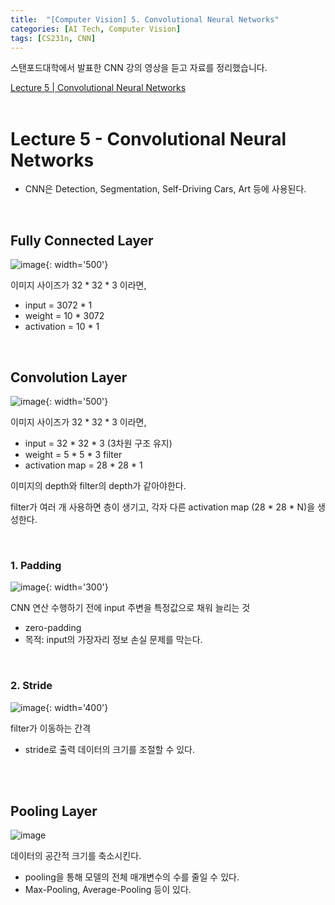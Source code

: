 ```yaml
---
title:  "[Computer Vision] 5. Convolutional Neural Networks"
categories: [AI Tech, Computer Vision]
tags: [CS231n, CNN]
---
```

스탠포드대학에서 발표한 CNN 강의 영상을 듣고 자료를 정리했습니다.
 
[Lecture 5 \| Convolutional Neural Networks](https://www.youtube.com/watch?v=bNb2fEVKeEo)<br><br>

# Lecture 5 - Convolutional Neural Networks

- CNN은 Detection, Segmentation, Self-Driving Cars, Art 등에 사용된다.

<br>

## Fully Connected Layer

![image](https://user-images.githubusercontent.com/89712324/221592227-ca3fb5a2-c94d-4a71-845f-ad6f6a413ea4.png){: width='500'}

이미지 사이즈가 32 * 32 * 3 이라면,

- input = 3072 * 1
- weight = 10 * 3072
- activation = 10 * 1

<br>


## Convolution Layer

![image](https://user-images.githubusercontent.com/89712324/221591858-c4f47436-9311-41cf-978d-fa6b00c756f6.png){: width='500'}

이미지 사이즈가 32 * 32 * 3 이라면,

- input = 32 * 32 * 3 (3차원 구조 유지)
- weight = 5 * 5 * 3 filter
- activation map = 28 * 28 * 1

이미지의 depth와 filter의 depth가 같아야한다.

filter가 여러 개 사용하면 층이 생기고, 각자 다른 activation map (28 * 28 * N)을 생성한다.

<br>


### 1. Padding

![image](https://user-images.githubusercontent.com/89712324/221507739-abf3dd08-977c-4f80-b7cf-69e122bc7fc5.png){: width='300'}

CNN 연산 수행하기 전에 input 주변을 특정값으로 채워 늘리는 것

- zero-padding
- 목적: input의 가장자리 정보 손실 문제를 막는다.

<br>


### 2. Stride

![image](https://user-images.githubusercontent.com/89712324/221507770-5887ee84-148f-4e2b-8bdc-f5bf3da3ddaf.png){: width='400'}


filter가 이동하는 간격

- stride로 출력 데이터의 크기를 조절할 수 있다.

<br>
<br>

## Pooling Layer

![image](https://user-images.githubusercontent.com/89712324/221591504-12862ab8-3d89-4f33-9e7c-bbbac28ed48d.png)

데이터의 공간적 크기를 축소시킨다.

- pooling을 통해 모델의 전체 매개변수의 수를 줄일 수 있다.
- Max-Pooling, Average-Pooling 등이 있다.

